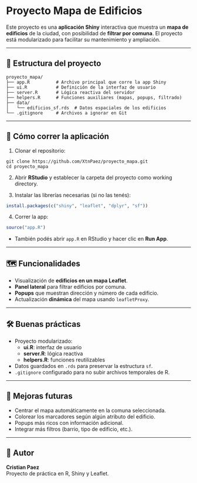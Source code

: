 # Proyecto Mapa de Edificios

Este proyecto es una **aplicación Shiny** interactiva que muestra un **mapa de edificios** de la ciudad, con posibilidad de **filtrar por comuna**. El proyecto está modularizado para facilitar su mantenimiento y ampliación.

---

## 📁 Estructura del proyecto

```
proyecto_mapa/
├── app.R          # Archivo principal que corre la app Shiny
├── ui.R           # Definición de la interfaz de usuario
├── server.R       # Lógica reactiva del servidor
├── helpers.R      # Funciones auxiliares (mapas, popups, filtrado)
├── data/
│   └── edificios_sf.rds  # Datos espaciales de los edificios
└── .gitignore     # Archivos a ignorar en Git
```

---

## 🚀 Cómo correr la aplicación

1. Clonar el repositorio:

```
git clone https://github.com/XtnPaez/proyecto_mapa.git
cd proyecto_mapa
```

2. Abrir **RStudio** y establecer la carpeta del proyecto como working directory.

3. Instalar las librerías necesarias (si no las tenés):

```r
install.packages(c("shiny", "leaflet", "dplyr", "sf"))
```

4. Correr la app:

```r
source("app.R")
```

- También podés abrir `app.R` en RStudio y hacer clic en **Run App**.

---

## 🗺️ Funcionalidades

- Visualización de **edificios en un mapa Leaflet**.
- **Panel lateral** para filtrar edificios por comuna.
- **Popups** que muestran dirección y número de cada edificio.
- Actualización **dinámica** del mapa usando `leafletProxy`.

---

## 🛠️ Buenas prácticas

- Proyecto modularizado:
  - **ui.R**: interfaz de usuario
  - **server.R**: lógica reactiva
  - **helpers.R**: funciones reutilizables
- Datos guardados en `.rds` para preservar la estructura `sf`.
- `.gitignore` configurado para no subir archivos temporales de R.

---

## 🔮 Mejoras futuras

- Centrar el mapa automáticamente en la comuna seleccionada.
- Colorear los marcadores según algún atributo del edificio.
- Popups más ricos con información adicional.
- Integrar más filtros (barrio, tipo de edificio, etc.).

---

## 📌 Autor

**Cristian Paez**  
Proyecto de práctica en R, Shiny y Leaflet.